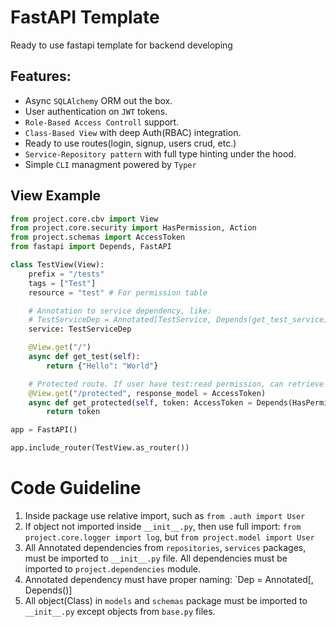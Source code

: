 # FastAPI Template

Ready to use fastapi template for backend developing

## Features:

 - Async `SQLAlchemy` ORM out the box.
 - User authentication on `JWT` tokens.
 - `Role-Based Access Controll` support.
 - `Class-Based View` with deep Auth(RBAC) integration.
 - Ready to use routes(login, signup, users crud, etc.)
 - `Service-Repository pattern` with full type hinting under the hood.
 - Simple `CLI` managment powered by `Typer`


## View Example 

``` python
from project.core.cbv import View
from project.core.security import HasPermission, Action
from project.schemas import AccessToken
from fastapi import Depends, FastAPI

class TestView(View):
    prefix = "/tests"
    tags = ["Test"]
    resource = "test" # For permission table

    # Annotation to service dependency, like:  
    # TestServiceDep = Annotated[TestService, Depends(get_test_service)]
    service: TestServiceDep 

    @View.get("/")
    async def get_test(self):
        return {"Hello": "World"}

    # Protected route. If user have test:read permission, can retrieve token
    @View.get("/protected", response_model = AccessToken)
    async def get_protected(self, token: AccessToken = Depends(HasPermission(Action.READ))):
        return token

app = FastAPI()

app.include_router(TestView.as_router())

```



# Code Guideline

 1. Inside package use relative import, such as `from .auth import User`
 2. If object not imported inside `__init__.py`, then use full import: `from project.core.logger import log`, but `from project.model import User`
 3. All Annotated dependencies from `repositories`, `services` packages, must be imported to `__init__.py` file. All dependencies must be imported to `project.dependencies` module.
 4. Annotated dependency must have proper naming: `<Name>Dep = Annotated[<Class>, Depends()]
 5. All object(Class) in `models` and `schemas` package must be imported to `__init__.py` except objects from `base.py` files.
